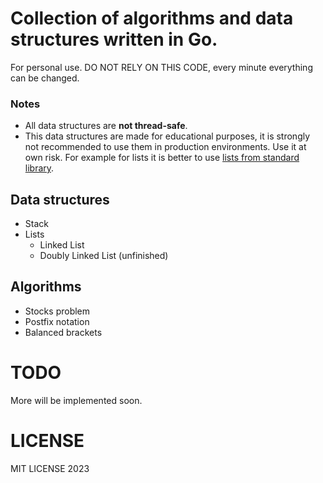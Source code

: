 # Collection of algorithms and data structures written in Go.

For personal use. DO NOT RELY ON THIS CODE, every minute everything can be
changed.

### Notes

* All data structures are **not thread-safe**.
* This data structures are made for educational purposes, it is strongly not
recommended to use them in production environments. Use it at own risk. For
example for lists it is better to use [lists from standard library](https://pkg.go.dev/container/list).

## Data structures

* Stack
* Lists
    - Linked List
    - Doubly Linked List (unfinished)

## Algorithms

* Stocks problem
* Postfix notation
* Balanced brackets

# TODO

More will be implemented soon.

# LICENSE

MIT LICENSE 2023
